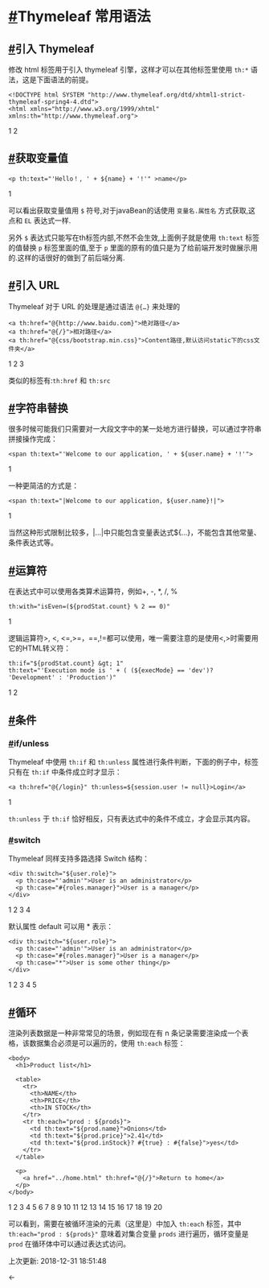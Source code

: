# [#](https://funtl.com/zh/spring-boot-thymeleaf/Thymeleaf-常用语法.html#thymeleaf-常用语法)Thymeleaf 常用语法

## [#](https://funtl.com/zh/spring-boot-thymeleaf/Thymeleaf-常用语法.html#引入-thymeleaf)引入 Thymeleaf

修改 html 标签用于引入 thymeleaf 引擎，这样才可以在其他标签里使用 `th:*` 语法，这是下面语法的前提。

```text
<!DOCTYPE html SYSTEM "http://www.thymeleaf.org/dtd/xhtml1-strict-thymeleaf-spring4-4.dtd">
<html xmlns="http://www.w3.org/1999/xhtml" xmlns:th="http://www.thymeleaf.org">
```

1
2

## [#](https://funtl.com/zh/spring-boot-thymeleaf/Thymeleaf-常用语法.html#获取变量值)获取变量值

```text
<p th:text="'Hello！, ' + ${name} + '!'" >name</p>
```

1

可以看出获取变量值用 `$` 符号,对于javaBean的话使用 `变量名.属性名` 方式获取,这点和 `EL` 表达式一样.

另外 `$` 表达式只能写在th标签内部,不然不会生效,上面例子就是使用 `th:text` 标签的值替换 `p` 标签里面的值,至于 `p` 里面的原有的值只是为了给前端开发时做展示用的.这样的话很好的做到了前后端分离.

## [#](https://funtl.com/zh/spring-boot-thymeleaf/Thymeleaf-常用语法.html#引入-url)引入 URL

Thymeleaf 对于 URL 的处理是通过语法 `@{…}` 来处理的

```text
<a th:href="@{http://www.baidu.com}">绝对路径</a>
<a th:href="@{/}">相对路径</a>
<a th:href="@{css/bootstrap.min.css}">Content路径,默认访问static下的css文件夹</a>
```

1
2
3

类似的标签有:`th:href` 和 `th:src`

## [#](https://funtl.com/zh/spring-boot-thymeleaf/Thymeleaf-常用语法.html#字符串替换)字符串替换

很多时候可能我们只需要对一大段文字中的某一处地方进行替换，可以通过字符串拼接操作完成：

```text
<span th:text="'Welcome to our application, ' + ${user.name} + '!'">
```

1

一种更简洁的方式是：

```text
<span th:text="|Welcome to our application, ${user.name}!|">
```

1

当然这种形式限制比较多，|…|中只能包含变量表达式${…}，不能包含其他常量、条件表达式等。

## [#](https://funtl.com/zh/spring-boot-thymeleaf/Thymeleaf-常用语法.html#运算符)运算符

在表达式中可以使用各类算术运算符，例如+, -, *, /, %

```text
th:with="isEven=(${prodStat.count} % 2 == 0)"
```

1

逻辑运算符>, <, <=,>=，==,!=都可以使用，唯一需要注意的是使用<,>时需要用它的HTML转义符：

```text
th:if="${prodStat.count} &gt; 1"
th:text="'Execution mode is ' + ( (${execMode} == 'dev')? 'Development' : 'Production')"
```

1
2

## [#](https://funtl.com/zh/spring-boot-thymeleaf/Thymeleaf-常用语法.html#条件)条件

### [#](https://funtl.com/zh/spring-boot-thymeleaf/Thymeleaf-常用语法.html#if-unless)if/unless

Thymeleaf 中使用 `th:if` 和 `th:unless` 属性进行条件判断，下面的例子中，标签只有在 `th:if` 中条件成立时才显示：

```text
<a th:href="@{/login}" th:unless=${session.user != null}>Login</a>
```

1

`th:unless` 于 `th:if` 恰好相反，只有表达式中的条件不成立，才会显示其内容。

### [#](https://funtl.com/zh/spring-boot-thymeleaf/Thymeleaf-常用语法.html#switch)switch

Thymeleaf 同样支持多路选择 Switch 结构：

```text
<div th:switch="${user.role}">
  <p th:case="'admin'">User is an administrator</p>
  <p th:case="#{roles.manager}">User is a manager</p>
</div>
```

1
2
3
4

默认属性 default 可以用 * 表示：

```text
<div th:switch="${user.role}">
  <p th:case="'admin'">User is an administrator</p>
  <p th:case="#{roles.manager}">User is a manager</p>
  <p th:case="*">User is some other thing</p>
</div>
```

1
2
3
4
5

## [#](https://funtl.com/zh/spring-boot-thymeleaf/Thymeleaf-常用语法.html#循环)循环

渲染列表数据是一种非常常见的场景，例如现在有 n 条记录需要渲染成一个表格，该数据集合必须是可以遍历的，使用 `th:each` 标签：

```text
<body>
  <h1>Product list</h1>

  <table>
    <tr>
      <th>NAME</th>
      <th>PRICE</th>
      <th>IN STOCK</th>
    </tr>
    <tr th:each="prod : ${prods}">
      <td th:text="${prod.name}">Onions</td>
      <td th:text="${prod.price}">2.41</td>
      <td th:text="${prod.inStock}? #{true} : #{false}">yes</td>
    </tr>
  </table>

  <p>
    <a href="../home.html" th:href="@{/}">Return to home</a>
  </p>
</body>
```

1
2
3
4
5
6
7
8
9
10
11
12
13
14
15
16
17
18
19
20

可以看到，需要在被循环渲染的元素（这里是）中加入 `th:each` 标签，其中 `th:each="prod : ${prods}"` 意味着对集合变量 `prods` 进行遍历，循环变量是 `prod` 在循环体中可以通过表达式访问。

上次更新: 2018-12-31 18:51:48

← 